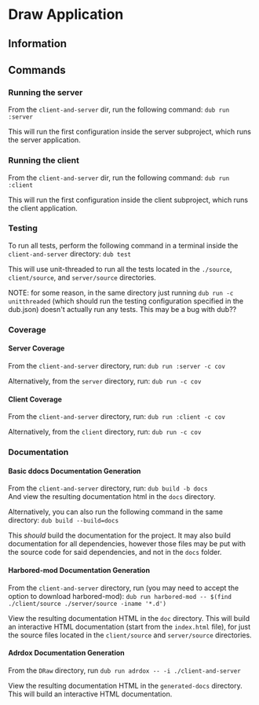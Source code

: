 # Draw Application #

## Information ##

## Commands ##

### Running the server ###
From the `client-and-server` dir, run the following command: `dub run :server`

This will run the first configuration inside the server subproject, which runs the server application.

### Running the client ###
From the `client-and-server` dir, run the following command: `dub run :client`

This will run the first configuration inside the client subproject, which runs the client application.

### Testing ###
To run all tests, perform the following command in a terminal inside the `client-and-server` directory: `dub test`

This will use unit-threaded to run all the tests located in the `./source`, `client/source`, and 
`server/source` directories.

NOTE: for some reason, in the same directory just running `dub run -c unitthreaded` (which should run the testing 
configuration specified in the dub.json) doesn't actually run any tests. This may be a bug with dub??

### Coverage ###
#### Server Coverage ####
From the `client-and-server` directory, run: `dub run :server -c cov`

Alternatively, from the `server` directory, run: `dub run -c cov`

#### Client Coverage ####
From the `client-and-server` directory, run: `dub run :client -c cov`

Alternatively, from the `client` directory, run: `dub run -c cov`

### Documentation ###
#### Basic ddocs Documentation Generation ####
From the `client-and-server` directory, run: `dub build -b docs`  
And view the resulting documentation html in the `docs` directory. 

Alternatively, you can also run the following command in the same directory: `dub build --build=docs`

This _should_ build the documentation for the project. It may also build documentation for all 
dependencies, however those files may be put with the source code for said dependencies, 
and not in the `docs` folder.

#### Harbored-mod Documentation Generation ####
From the `client-and-server` directory, run (you may need to accept the option to download harbored-mod): `dub run harbored-mod -- $(find ./client/source ./server/source -iname '*.d')`  

View the resulting documentation HTML in the `doc` directory. This will build an interactive HTML documentation (start from the `index.html` file), for just the 
source files located in the `client/source` and `server/source` directories.

#### Adrdox Documentation Generation ####
From the `DRaw` directory, run `dub run adrdox -- -i ./client-and-server`

View the resulting documentation HTML in the `generated-docs` directory. This will build an interactive HTML documentation.
